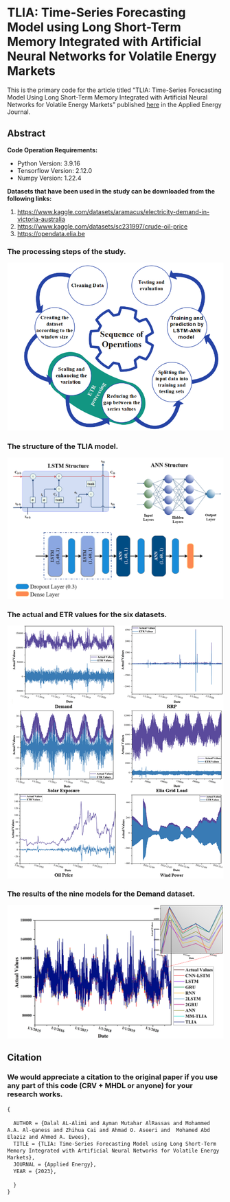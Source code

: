 # TLIA: Time-Series Forecasting Model using Long Short-Term Memory Integrated with Artificial Neural Networks for Volatile Energy Markets
This is the primary code for the article titled "TLIA: Time-Series Forecasting Model Using Long Short-Term Memory Integrated with Artificial Neural Networks for Volatile Energy Markets" published [here](---) in the Applied Energy Journal.
>
## Abstract

>
**Code Operation Requirements:**
- Python Version: 3.9.16
- Tensorflow Version: 2.12.0
- Numpy Version: 1.22.4

**Datasets that have been used in the study can be downloaded from the following links:**

1. https://www.kaggle.com/datasets/aramacus/electricity-demand-in-victoria-australia
2. https://www.kaggle.com/datasets/sc231997/crude-oil-price
3. https://opendata.elia.be

### The processing steps of the study.
![alt text](https://github.com/DalalAL-Alimi/TLIA/blob/main/images/2.PNG)

### The structure of the TLIA model.
![alt text](https://github.com/DalalAL-Alimi/TLIA/blob/main/images/TLIA.PNG)

###  The actual and ETR values for the six datasets.
![alt text](https://github.com/DalalAL-Alimi/TLIA/blob/main/images/ETR.PNG) 

###  The results of the nine models for the Demand dataset.
![alt text](https://github.com/DalalAL-Alimi/TLIA/blob/main/images/Demand.PNG) 

## Citation
### We would appreciate a citation to the original paper if you use any part of this code (CRV + MHDL or anyone) for your research works.
```
{
  
  AUTHOR = {Dalal AL-Alimi and Ayman Mutahar AlRassas and Mohammed A.A. Al-qaness and Zhihua Cai and Ahmad O. Aseeri and  Mohamed Abd Elaziz and Ahmed A. Ewees},
  TITLE = {TLIA: Time-Series Forecasting Model using Long Short-Term Memory Integrated with Artificial Neural Networks for Volatile Energy Markets},
  JOURNAL = {Applied Energy},
  YEAR = {2023},
  
  }
}
```
